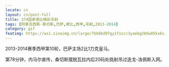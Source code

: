 ```yaml
---
locate: cn
layout: cn/post-full
title: 374国家德比精彩吊射
tags: [阿莱克西斯·桑切斯,巴萨,德比,西甲,吊射,2013-2014]
category: gif
featimg: https://ws1.sinaimg.cn/large/7bb8bd97gy1fxzcc3yaebg20dw05kx6s.gif
---
```


2013-2014赛季西甲第10轮，巴萨主场2比1力克皇马。

第78分钟，内马尔直传，桑切斯摆脱瓦拉内后20码处挑射吊过迭戈-洛佩斯入网。
